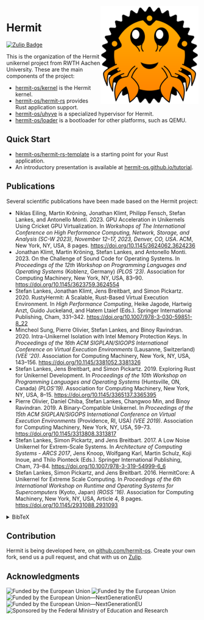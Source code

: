 <img width="256" align="right" src="https://raw.githubusercontent.com/hermit-os/.github/main/logo/hermit-logo.svg" />

# Hermit

[![Zulip Badge](https://img.shields.io/badge/chat-hermit-57A37C?logo=zulip)](https://hermit.zulipchat.com/)

This is the organization of the Hermit unikernel project from RWTH Aachen University.
These are the main components of the project:

- [hermit-os/kernel](https://github.com/hermit-os/kernel) is the Hermit kernel.
- [hermit-os/hermit-rs](https://github.com/hermit-os/hermit-rs) provides Rust application support.
- [hermit-os/uhyve](https://github.com/hermit-os/uhyve) is a specialized hypervisor for Hermit.
- [hermit-os/loader](https://github.com/hermit-os/loader) is a bootloader for other platforms, such as QEMU.

## Quick Start

- [hermit-os/hermit-rs-template](https://github.com/hermit-os/hermit-rs-template) is a starting point for your Rust application.
- An introductory presentation is available at [hermit-os.github.io/tutorial](https://hermit-os.github.io/tutorial).

## Publications

Several scientific publications have been made based on the Hermit project:

- Niklas Eiling, Martin Kröning, Jonathan Klimt, Philipp Fensch, Stefan Lankes, and Antonello Monti. 2023. GPU Acceleration in Unikernels Using Cricket GPU Virtualization. In *Workshops of The International Conference on High Performance Computing, Network, Storage, and Analysis (SC-W 2023), November 12–17, 2023, Denver, CO, USA*. ACM, New York, NY, USA, 8 pages. <https://doi.org/10.1145/3624062.3624236>
- Jonathan Klimt, Martin Kröning, Stefan Lankes, and Antonello Monti. 2023. On the Challenge of Sound Code for Operating Systems. In *Proceedings of the 12th Workshop on Programming Languages and Operating Systems* (Koblenz, Germany) *(PLOS ’23)*. Association for Computing Machinery, New York, NY, USA, 83–90. <https://doi.org/10.1145/3623759.3624554>
- Stefan Lankes, Jonathan Klimt, Jens Breitbart, and Simon Pickartz. 2020. RustyHermit: A Scalable, Rust-Based Virtual Execution Environment. In *High Performance Computing*, Heike Jagode, Hartwig Anzt, Guido Juckeland, and Hatem Ltaief (Eds.). Springer International Publishing, Cham, 331–342. <https://doi.org/10.1007/978-3-030-59851-8_22>
- Mincheol Sung, Pierre Olivier, Stefan Lankes, and Binoy Ravindran. 2020. Intra-Unikernel Isolation with Intel Memory Protection Keys. In *Proceedings of the 16th ACM SIGPLAN/SIGOPS International Conference on Virtual Execution Environments* (Lausanne, Switzerland) *(VEE ’20)*. Association for Computing Machinery, New York, NY, USA, 143–156. <https://doi.org/10.1145/3381052.3381326>
- Stefan Lankes, Jens Breitbart, and Simon Pickartz. 2019. Exploring Rust for Unikernel Development. In *Proceedings of the 10th Workshop on Programming Languages and Operating Systems* (Huntsville, ON, Canada) *(PLOS’19)*. Association for Computing Machinery, New York, NY, USA, 8–15. <https://doi.org/10.1145/3365137.3365395>
- Pierre Olivier, Daniel Chiba, Stefan Lankes, Changwoo Min, and Binoy Ravindran. 2019. A Binary-Compatible Unikernel. In *Proceedings of the 15th ACM SIGPLAN/SIGOPS International Conference on Virtual Execution Environments* (Providence, RI, USA) *(VEE 2019)*. Association for Computing Machinery, New York, NY, USA, 59–73. <https://doi.org/10.1145/3313808.3313817>
- Stefan Lankes, Simon Pickartz, and Jens Breitbart. 2017. A Low Noise Unikernel for Extrem-Scale Systems. In *Architecture of Computing Systems - ARCS 2017*, Jens Knoop, Wolfgang Karl, Martin Schulz, Koji Inoue, and Thilo Pionteck (Eds.). Springer International Publishing, Cham, 73–84. <https://doi.org/10.1007/978-3-319-54999-6_6>
- Stefan Lankes, Simon Pickartz, and Jens Breitbart. 2016. HermitCore: A Unikernel for Extreme Scale Computing. In *Proceedings of the 6th International Workshop on Runtime and Operating Systems for Supercomputers* (Kyoto, Japan) *(ROSS ’16)*. Association for Computing Machinery, New York, NY, USA, Article 4, 8 pages. <https://doi.org/10.1145/2931088.2931093>

<details>
    <summary>BibTeX</summary>

```bibtex
@inproceedings{eiling2023,
    author    = {Eiling, Niklas and Kr\"{o}ning, Martin and Klimt, Jonathan and Fensch, Philipp and Lankes, Stefan and Monti, Antonello},
    title     = {GPU Acceleration in Unikernels Using Cricket GPU Virtualization},
    year      = {2023},
    isbn      = {9798400707858},
    publisher = {Association for Computing Machinery},
    address   = {New York, NY, USA},
    url       = {https://doi.org/10.1145/3624062.3624236},
    doi       = {10.1145/3624062.3624236},
    abstract  = {Today, large compute clusters increasingly move towards heterogeneous architectures by employing accelerators, such as GPUs, to realize ever-increasing performance. To achieve maximum performance on these architectures, applications have to be tailored to the available hardware by using special APIs to interact with the hardware resources, such as the CUDA APIs for NVIDIA GPUs. Simultaneously, unikernels emerge as a solution for the increasing overhead introduced by the complexity of modern operating systems and their inability to optimize for specific application profiles. Unikernels allow for better static code checking and enable optimizations impossible with monolithic kernels, yielding more robust and faster programs. Despite this, there is a lack of support for using GPUs in unikernels. Due to the proprietary nature of the CUDA APIs, direct support for interacting with NVIDIA GPUs from unikernels is infeasible, resulting in applications requiring GPUs being unsuitable for deployment in unikernels. We propose using Cricket GPU virtualization to introduce GPU support to the unikernels RustyHermit and Unikraft. To interface with Cricket, we implement a generic library for using ONC RPCs in Rust. With Cricket and our RPC library, unikernels become able to use GPU resources, even when they are installed in remote machines. This way, we enable the use of unikernels for applications that require the high parallel performance of GPUs to achieve manageable execution times.},
    booktitle = {Proceedings of the SC '23 Workshops of The International Conference on High Performance Computing, Network, Storage, and Analysis},
    pages     = {1588–1595},
    numpages  = {8},
    keywords  = {Heterogeneous Computing, RustyHermit, GPUs, Unikraft, CUDA, Unikernel, High-Performance Computing, Virtualization, Cloud Computing},
    location  = {Denver, CO, USA},
    series    = {SC-W '23}
}

@inproceedings{klimt2023,
    author    = {Klimt, Jonathan and Kr\"{o}ning, Martin and Lankes, Stefan and Monti, Antonello},
    title     = {On the Challenge of Sound Code for Operating Systems},
    year      = {2023},
    isbn      = {9798400704048},
    publisher = {Association for Computing Machinery},
    address   = {New York, NY, USA},
    url       = {https://doi.org/10.1145/3623759.3624554},
    doi       = {10.1145/3623759.3624554},
    abstract  = {The memory-safe systems programming language Rust is gaining more and more attention in the operating system development communities, as it provides memory safety without sacrificing performance or control. However, these safety guarantees only apply to the safe subset of Rust, while bare-metal programming requires some parts of the program to be written in unsafe Rust. Writing abstractions for these parts of the software that are sound, meaning that they guarantee the absence of undefined behavior and thus uphold the invariants of safe Rust, can be challenging. Producing sound code, however, is essential to avoid breakage when the code is used in new ways or the compiler behavior changes. In this paper, we present common patterns of unsound abstractions derived from the experience of reworking soundness in our kernel. During this process, we were able to remove over 400 unsafe expressions while discovering and fixing several hard-to-spot concurrency bugs along the way.},
    booktitle = {Proceedings of the 12th Workshop on Programming Languages and Operating Systems},
    pages     = {83–90},
    numpages  = {8},
    keywords  = {operating system, systems programming, safe, soundness, unsafe, memory safety, Rust},
    location  = {Koblenz, Germany},
    series    = {PLOS '23}
}

@inproceedings{lankes2020,
    author    = {Lankes, Stefan and Klimt, Jonathan and Breitbart, Jens and Pickartz, Simon},
    editor    = {Jagode, Heike and Anzt, Hartwig and Juckeland, Guido and Ltaief, Hatem},
    title     = {RustyHermit: A Scalable, Rust-Based Virtual Execution Environment},
    booktitle = {High Performance Computing},
    year      = {2020},
    publisher = {Springer International Publishing},
    address   = {Cham},
    pages     = {331--342},
    abstract  = {System-level development has been dominated by programming languages such as C/C++ for decades. These languages are inherently unsafe, error-prone, and a major reason for vulnerabilities. High-level programming languages with a secure memory model and strong type system are able to improve the quality of the system software. This paper explores the programming language Rust for development of a scalable, virtual execution environment and presents the integration of a Rust-based IP stack into RustyHermit. RustyHermit is part of the standard Rust toolchain and common Rust applications are able to build on top of RustyHermit.},
    isbn      = {978-3-030-59851-8}
}

@inproceedings{sung2020,
    author    = {Sung, Mincheol and Olivier, Pierre and Lankes, Stefan and Ravindran, Binoy},
    title     = {Intra-Unikernel Isolation with Intel Memory Protection Keys},
    year      = {2020},
    isbn      = {9781450375542},
    publisher = {Association for Computing Machinery},
    address   = {New York, NY, USA},
    url       = {https://doi.org/10.1145/3381052.3381326},
    doi       = {10.1145/3381052.3381326},
    abstract  = {Unikernels are minimal, single-purpose virtual machines. This new operating system model promises numerous benefits within many application domains in terms of lightweightness, performance, and security. Although the isolation between unikernels is generally recognized as strong, there is no isolation within a unikernel itself. This is due to the use of a single, unprotected address space, a basic principle of unikernels that provide their lightweightness and performance benefits. In this paper, we propose a new design that brings memory isolation inside a unikernel instance while keeping a single address space. We leverage Intel's Memory Protection Key to do so without impacting the lightweightness and performance benefits of unikernels. We implement our isolation scheme within an existing unikernel written in Rust and use it to provide isolation between trusted and untrusted components: we isolate (1) safe kernel code from unsafe kernel code and (2) kernel code from user code. Evaluation shows that our system provides such isolation with very low performance overhead. Notably, the unikernel with our isolation exhibits only 0.6\% slowdown on a set of macro-benchmarks.},
    booktitle = {Proceedings of the 16th ACM SIGPLAN/SIGOPS International Conference on Virtual Execution Environments},
    pages     = {143–156},
    numpages  = {14},
    keywords  = {unikernels, memory safety, memory protection keys},
    location  = {Lausanne, Switzerland},
    series    = {VEE '20}
}

@inproceedings{lankes2019,
    author    = {Lankes, Stefan and Breitbart, Jens and Pickartz, Simon},
    title     = {Exploring Rust for Unikernel Development},
    year      = {2019},
    isbn      = {9781450370172},
    publisher = {Association for Computing Machinery},
    address   = {New York, NY, USA},
    url       = {https://doi.org/10.1145/3365137.3365395},
    doi       = {10.1145/3365137.3365395},
    abstract  = {System-level development has been dominated by programming languages like C/C++ for decades. These languages are inherently unsafe, error-prone, and a major reason for vulnerabilities. High-level programming languages with a secure memory model and strong type system are able to improve the quality of the system software. In this paper, we explore the programming language Rust for kernel development and present RustyHermit, which is a unikernel completely written in Rust without any C/C++. We show that the support for RustyHermit can be transparently integratable in the Rust toolchain and common Rust applications are build-able on top of RustyHermit. Previously, we developed the C-based unikernel HermitCore with a similar design to RustyHermit and we are able to compare both kernels. We show that the performance of both kernels is similar and only ~3.27 \% of RustyHermit relies on unsafe code, that cannot be checked by the compiler in detail.},
    booktitle = {Proceedings of the 10th Workshop on Programming Languages and Operating Systems},
    pages     = {8–15},
    numpages  = {8},
    location  = {Huntsville, ON, Canada},
    series    = {PLOS'19}
}

@inproceedings{olivier2019,
    author    = {Olivier, Pierre and Chiba, Daniel and Lankes, Stefan and Min, Changwoo and Ravindran, Binoy},
    title     = {A Binary-Compatible Unikernel},
    year      = {2019},
    isbn      = {9781450360203},
    publisher = {Association for Computing Machinery},
    address   = {New York, NY, USA},
    url       = {https://doi.org/10.1145/3313808.3313817},
    doi       = {10.1145/3313808.3313817},
    abstract  = {Unikernels are minimal single-purpose virtual machines. They are highly popular in the research domain due to the benefits they provide. A barrier to their widespread adoption is the difficulty/impossibility to port existing applications to current unikernels. HermiTux is the first unikernel providing binary-compatibility with Linux applications. It is composed of a hypervisor and lightweight kernel layer emulating OS interfaces at load- and runtime in accordance with the Linux ABI. HermiTux relieves application developers from the burden of porting software, while providing unikernel benefits such as security through hardware-assisted virtualized isolation, swift boot time, and low disk/memory footprint. Fast system calls and kernel modularity are enabled through binary rewriting and analysis techniques, as well as shared library substitution. Compared to other unikernels, HermiTux boots faster and has a lower memory/disk footprint. We demonstrate that over a range of native C/C++/Fortran/Python Linux applications, HermiTux performs similarly to Linux in most cases: its performance overhead averages 3\% in memory- and compute-bound scenarios.},
    booktitle = {Proceedings of the 15th ACM SIGPLAN/SIGOPS International Conference on Virtual Execution Environments},
    pages     = {59–73},
    numpages  = {15},
    keywords  = {Unikernels, Binary Compatibility. Virtualization, Operating Systems, Linux Kernel},
    location  = {Providence, RI, USA},
    series    = {VEE 2019}
}

@inproceedings{lankes2017,
    author    = {Lankes, Stefan and Pickartz, Simon and Breitbart, Jens},
    editor    = {Knoop, Jens and Karl, Wolfgang and Schulz, Martin and Inoue, Koji and Pionteck, Thilo},
    title     = {A Low Noise Unikernel for Extrem-Scale Systems},
    booktitle = {Architecture of Computing Systems - ARCS 2017},
    year      = {2017},
    publisher = {Springer International Publishing},
    address   = {Cham},
    pages     = {73--84},
    abstract  = {We expect that the size and the complexity of future supercomputers will increase on their path to exascale systems and beyond. Therefore, system software has to adapt to the complexity of these systems to simplify the development of scalable applications. In cloud environments, the activity of a virtual machine on a neighboring core may decrease performance due to issues such as cache contamination (noise neighbor problem). In this paper, we present the unikernel operating system HermitCore coming up with predictable runtimes, which improves the scalability. It extends the multi-kernel approach with unikernel features while providing better programmability and scalability for hierarchical systems. In addition, the same binary can be used to run as unikernel within virtual machines. By using a unikernel, the memory footprint of Virtual Machines (VMs) is decreased, which reduces the pressure on the cache system and improves the overall performance. We prove the predictable runtime of the design via micro benchmarks by taking the example of HermitCore on the upcoming manycore architecture Knights Landing.},
    isbn      = {978-3-319-54999-6}
}

@inproceedings{lankes2016,
    author    = {Lankes, Stefan and Pickartz, Simon and Breitbart, Jens},
    title     = {HermitCore: A Unikernel for Extreme Scale Computing},
    year      = {2016},
    isbn      = {9781450343879},
    publisher = {Association for Computing Machinery},
    address   = {New York, NY, USA},
    url       = {https://doi.org/10.1145/2931088.2931093},
    doi       = {10.1145/2931088.2931093},
    abstract  = {We expect that the size and the complexity of future supercomputers will increase on their path to exascale systems and beyond. Therefore, system software has to adapt to the complexity of these systems for a simplification of the development of scalable applications. In this paper, we present a unikernel operating system design for HPC. It extends the multi-kernel approach while providing better programmability and scalability for hierarchical systems, such as HLRS' Hazel Hen, which base on multiple cluster-on-a-chip processors. We prove the scalability of the design via micro benchmarks by taking the example of HermitCore---our prototype implementation of the new design.},
    booktitle = {Proceedings of the 6th International Workshop on Runtime and Operating Systems for Supercomputers},
    articleno = {4},
    numpages  = {8},
    location  = {Kyoto, Japan},
    series    = {ROSS '16}
}
```

</details>

## Contribution

Hermit is being developed here, on [github.com/hermit-os](https://github.com/hermit-os).
Create your own fork, send us a pull request, and chat with us on [Zulip](https://hermit.zulipchat.com/).

## Acknowledgments

<p>
    <img src="https://media.githubusercontent.com/media/hermit-os/.github/main/profile/EN_fundedbyEU_VERTICAL_RGB_POS.png#gh-light-mode-only" height="250" alt="Funded by the European Union" />
    <img src="https://media.githubusercontent.com/media/hermit-os/.github/main/profile/EN_fundedbyEU_VERTICAL_RGB_NEG.png#gh-dark-mode-only" height="250" alt="Funded by the European Union" />
    <img src="https://media.githubusercontent.com/media/hermit-os/.github/main/profile/EN_Funded_by_European_Union_vert_RGB_POS.png#gh-light-mode-only" height="250" alt="Funded by the European Union—NextGenerationEU" />
    <img src="https://media.githubusercontent.com/media/hermit-os/.github/main/profile/EN_Funded_by_European_Union_vert_RGB_NEG.png#gh-dark-mode-only" height="250" alt="Funded by the European Union—NextGenerationEU" />
    <img src="https://media.githubusercontent.com/media/hermit-os/.github/main/profile/bmbf_internet_in_farbe_en.jpg" height="250" alt="Sponsored by the Federal Ministry of Education and Research" />
</p>
